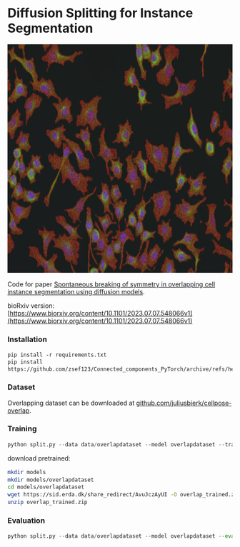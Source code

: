 # Diffusion Splitting for Instance Segmentation
<p align="center">
  <img src="anim.gif" height="512" />
</p>

Code for paper [Spontaneous breaking of symmetry in overlapping cell instance segmentation using diffusion models](https://academic.oup.com/biomethods/advance-article/doi/10.1093/biomethods/bpae084/7888887).

bioRxiv version: [https://www.biorxiv.org/content/10.1101/2023.07.07.548066v1](https://www.biorxiv.org/content/10.1101/2023.07.07.548066v1)


### Installation
```
pip install -r requirements.txt
pip install https://github.com/zsef123/Connected_components_PyTorch/archive/refs/heads/main.zip
```

### Dataset
Overlapping dataset can be downloaded at
[github.com/juliusbierk/cellpose-overlap](https://github.com/juliusbierk/cellpose-overlap).

### Training
```python
python split.py --data data/overlapdataset --model overlapdataset --train-all
```

download pretrained:
```bash
mkdir models
mkdir models/overlapdataset
cd models/overlapdataset
wget https://sid.erda.dk/share_redirect/AvuJczAyUI -O overlap_trained.zip
unzip overlap_trained.zip
```

### Evaluation
```python
python split.py --data data/overlapdataset --model overlapdataset --eval
```
